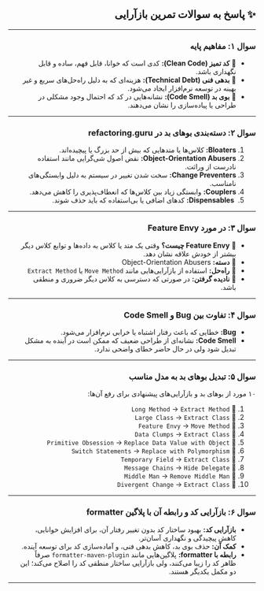 <div dir="rtl">

## ✨ پاسخ به سوالات تمرین بازآرایی

---

### سوال ۱: مفاهیم پایه
- 🔹 **کد تمیز (Clean Code):** کدی است که خوانا، قابل فهم، ساده و قابل نگهداری باشد.
- 🔹 **بدهی فنی (Technical Debt):** هزینه‌ای که به دلیل راه‌حل‌های سریع و غیر بهینه در توسعه نرم‌افزار ایجاد می‌شود.
- 🔹 **بوی بد (Code Smell):** نشانه‌هایی در کد که احتمال وجود مشکلی در طراحی یا پیاده‌سازی را نشان می‌دهند.

---

###  سوال ۲: دسته‌بندی بوهای بد در refactoring.guru
1.  **Bloaters:** کلاس‌ها یا متدهایی که بیش از حد بزرگ یا پیچیده‌اند.
2.  **Object-Orientation Abusers:** نقض اصول شی‌گرایی مانند استفاده نادرست از وراثت.
3.  **Change Preventers:** سخت شدن تغییر در سیستم به دلیل وابستگی‌های نامناسب.
4.  **Couplers:** وابستگی زیاد بین کلاس‌ها که انعطاف‌پذیری را کاهش می‌دهد.
5. ️ **Dispensables:** کدهای اضافی یا بی‌استفاده که باید حذف شوند.

---

### سوال ۳: در مورد Feature Envy
- 🔸 **Feature Envy چیست؟** وقتی یک متد یا کلاس به داده‌ها و توابع کلاس دیگر بیشتر از خودش علاقه نشان دهد.
- 🔸 **دسته:** Object-Orientation Abusers
- 🔸 **راه‌حل:** استفاده از بازآرایی‌هایی مانند `Move Method` یا `Extract Method`
- 🔸 **نادیده گرفتن:** در صورتی که دسترسی به کلاس دیگر ضروری و منطقی باشد.

---

###  سوال ۴: تفاوت بین Bug و Code Smell
-  **Bug:** خطایی که باعث رفتار اشتباه یا خرابی نرم‌افزار می‌شود.
-  **Code Smell:** نشانه‌ای از طراحی ضعیف که ممکن است در آینده به مشکل تبدیل شود ولی در حال حاضر خطای واضحی ندارد.

---

###  سوال ۵: تبدیل بوهای بد به مدل مناسب
۱۰ مورد از بوهای بد و بازآرایی‌های پیشنهادی برای رفع آن‌ها:
1. 🔹 `Long Method` → `Extract Method`
2. 🔹 `Large Class` → `Extract Class`
3. 🔹 `Feature Envy` → `Move Method`
4. 🔹 `Data Clumps` → `Extract Class`
5. 🔹 `Primitive Obsession` → `Replace Data Value with Object`
6. 🔹 `Switch Statements` → `Replace with Polymorphism`
7. 🔹 `Temporary Field` → `Extract Class`
8. 🔹 `Message Chains` → `Hide Delegate`
9. 🔹 `Middle Man` → `Remove Middle Man`
10. 🔹 `Divergent Change` → `Extract Class`

---

###  سوال ۶: بازآرایی کد و رابطه آن با پلاگین formatter
-  **بازآرایی کد:** بهبود ساختار کد بدون تغییر رفتار آن، برای افزایش خوانایی، کاهش پیچیدگی و نگهداری آسان‌تر.
-  **کمک آن:** حذف بوی بد، کاهش بدهی فنی، و آماده‌سازی کد برای توسعه آینده.
-  **رابطه با formatter:** پلاگین‌هایی مانند `formatter-maven-plugin` صرفاً ظاهر کد را زیبا می‌کنند، ولی بازآرایی ساختار منطقی کد را اصلاح می‌کند؛ این دو مکمل یکدیگر هستند.

---
</div>